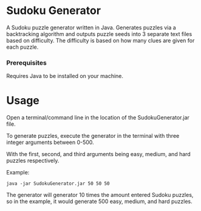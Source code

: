 # Sudoku Generator
A Sudoku puzzle generator written in Java. Generates puzzles via a backtracking algorithm and 
outputs puzzle seeds into 3 separate text files based on difficulty. The difficulty is based on 
how many clues are given for each puzzle.

### Prerequisites
Requires Java to be installed on your machine.

# Usage
Open a terminal/command line in the location of the SudokuGenerator.jar file.

To generate puzzles, execute the generator in the terminal with three integer arguments between 0-500. 

With the first, second, and third arguments being easy, medium, and hard puzzles respectively.

Example:
```
java -jar SudokuGenerator.jar 50 50 50
```
The generator will generator 10 times the amount entered Sudoku puzzles, so in the example, it would
generate 500 easy, medium, and hard puzzles.

